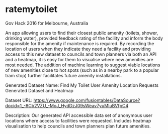 # ratemytoilet
Gov Hack 2016 for Melbourne, Australia

An app allowing users to find their closest public amenity (toilets, shower, drinking water), provided feedback rating of the facility and inform the body responsible for the amenity if maintenance is required. By recording the location of users when they indicate they need a facility and providing access to this new dataset to councils and town planners via both an API and a heatmap, it is easy for them to visualise where new amenities are most needed. The addition of machine learning to suggest viable locations of new amenities close to hot spots (such as in a nearby park to a popular tram stop) further facilitates future amenity installations.


Generated Dataset Name: 
Find My Toilet User Amenity Location Requests Generated Dataset and Heatmap

Dataset URL: 
https://www.google.com/fusiontables/DataSource?docid=1_-8Cb2VZU_-MoJ_HydDzJ09sWeav7yuMIuBVfpC4

Description:
Our generated API accessible data set of anonymous user locations where access to facilities were requested. Includes heatmap visualisation to help councils and town planners plan future amenities.
